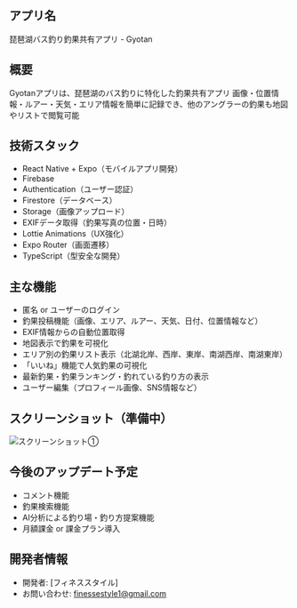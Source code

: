 ## アプリ名
琵琶湖バス釣り釣果共有アプリ - Gyotan

## 概要
Gyotanアプリは、琵琶湖のバス釣りに特化した釣果共有アプリ
画像・位置情報・ルアー・天気・エリア情報を簡単に記録でき、他のアングラーの釣果も地図やリストで閲覧可能

## 技術スタック
- React Native + Expo（モバイルアプリ開発）
- Firebase
- Authentication（ユーザー認証）
- Firestore（データベース）
- Storage（画像アップロード）
- EXIFデータ取得（釣果写真の位置・日時）
- Lottie Animations（UX強化）
- Expo Router（画面遷移）
- TypeScript（型安全な開発）

## 主な機能
- 匿名 or ユーザーのログイン
- 釣果投稿機能（画像、エリア、ルアー、天気、日付、位置情報など）
- EXIF情報からの自動位置取得
- 地図表示で釣果を可視化
- エリア別の釣果リスト表示（北湖北岸、西岸、東岸、南湖西岸、南湖東岸）
- 「いいね」機能で人気釣果の可視化
- 最新釣果・釣果ランキング・釣れている釣り方の表示
- ユーザー編集（プロフィール画像、SNS情報など）

## スクリーンショット（準備中）
![スクリーンショット①](./image.png)

## 今後のアップデート予定
- コメント機能
- 釣果検索機能
- AI分析による釣り場・釣り方提案機能
- 月額課金 or 課金プラン導入

## 開発者情報
- 開発者: [フィネススタイル]
- お問い合わせ: [finessestyle1@gmail.com](mailto:finessestyle1@gmail.com)
